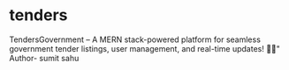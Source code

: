 # tenders
TendersGovernment – A MERN stack-powered platform for seamless government tender listings, user management, and real-time updates! 💼📜"
Author- sumit sahu

